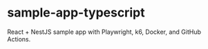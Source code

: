 # sample-app-typescript

React + NestJS sample app with Playwright, k6, Docker, and GitHub Actions.
